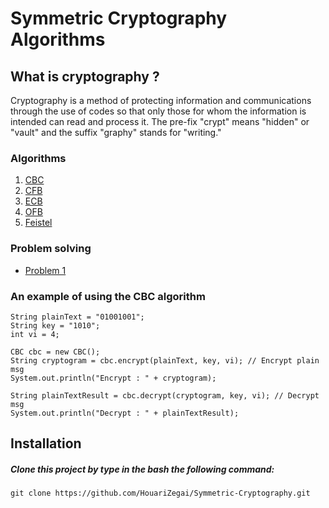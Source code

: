 # Symmetric Cryptography Algorithms

## What is cryptography ?
Cryptography is a method of protecting information and communications through the use of codes so that only those for whom the information is intended can read and process it. The pre-fix "crypt" means "hidden" or "vault" and the suffix "graphy" stands for "writing."

### Algorithms
<ol>
  <li><a href="https://github.com/HouariZegai/Symmetric-Cryptography/blob/master/src/com/houarizegai/crypto/CBC.java">CBC</a></li>
  <li><a href="https://github.com/HouariZegai/Symmetric-Cryptography/blob/master/src/com/houarizegai/crypto/CFB.java">CFB</a></li>
  <li><a href="https://github.com/HouariZegai/Symmetric-Cryptography/blob/master/src/com/houarizegai/crypto/ECB.java">ECB</a></li>
  <li><a href="https://github.com/HouariZegai/Symmetric-Cryptography/blob/master/src/com/houarizegai/crypto/OFB.java">OFB</a></li>
  <li><a href="https://github.com/HouariZegai/Symmetric-Cryptography/blob/master/src/com/houarizegai/crypto/Feistel.java">Feistel</a></li>
</ol>

### Problem solving
<ul>
  <li><a href="https://github.com/HouariZegai/Symmetric-Cryptography/tree/master/src/com/houarizegai/crypto/crypto_algo1" >Problem 1</a></li>
</ul>

### An example of using the CBC algorithm

    String plainText = "01001001";
    String key = "1010";
    int vi = 4;
    
    CBC cbc = new CBC();
    String cryptogram = cbc.encrypt(plainText, key, vi); // Encrypt plain msg
    System.out.println("Encrypt : " + cryptogram);
    
    String plainTextResult = cbc.decrypt(cryptogram, key, vi); // Decrypt msg
    System.out.println("Decrypt : " + plainTextResult);
 
## Installation
##### Clone this project by type in the bash the following command:
    git clone https://github.com/HouariZegai/Symmetric-Cryptography.git
